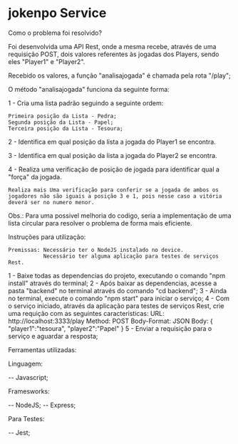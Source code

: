 # jokenpo Service

Como o problema foi resolvido?

Foi desenvolvida uma API Rest, onde a mesma recebe, através de uma requisição POST, dois valores referentes às jogadas dos Players, sendo eles "Player1" e "Player2".

Recebido os valores, a função "analisajogada" é chamada pela rota "/play";

O método "analisajogada" funciona da seguinte forma:

1 - Cria uma lista padrão seguindo a seguinte ordem:
    
    Primeira posição da Lista - Pedra;
    Segunda posição da Lista - Papel;
    Terceira posição da Lista - Tesoura;

2 - Identifica em qual posição da lista a jogada do Player1 se encontra.

3 - Identifica em qual posição da lista a jogada do Player2 se encontra.

4 - Realiza uma verificação de posição de jogada para identificar qual a "força" da jogada.

    Realiza mais Uma verificação para conferir se a jogada de ambos os jogadores não são iguais a posição 3 e 1, pois nesse caso a vitória deverá ser no numero menor.

Obs.: Para uma possivel melhoria do codigo, seria a implementação de uma lista circular para resolver o problema de forma mais eficiente.

Instruções para utilização:

    Premissas: Necessário ter o NodeJS instalado no device.
               Necessário ter alguma aplicação para testes de serviços Rest.

1 - Baixe todas as dependencias do projeto, executando o comando "npm install" através do terminal;
2 - Após baixar as dependencias, acesse a pasta "backend" no terminal através do comando "cd backend";
3 - Ainda no terminal, execute o comando "npm start" para iniciar o serviço;
4 - Com o serviço iniciado, através da aplicação para testes de serviços Rest, crie uma requição com as seguintes caracteristicas:
    URL: http://localhost:3333/play
    Method: POST
    Body-Format: JSON
    Body: {
            "player1":"tesoura",
            "player2":"Papel"
          }
5 - Enviar a requisição para o serviço e aguardar a resposta;

Ferramentas utilizadas:

Linguagem:

-- Javascript;

Framesworks:

-- NodeJS;
-- Express;

Para Testes:

-- Jest;